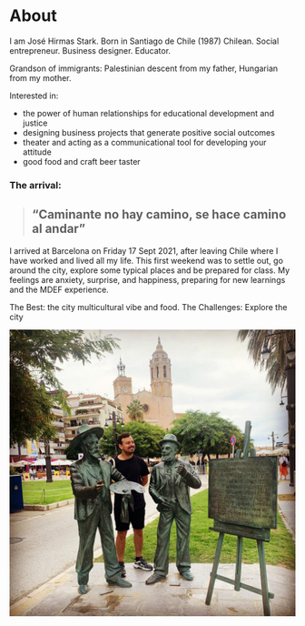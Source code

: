 # About


I am José Hirmas Stark. Born in Santiago de Chile (1987)
Chilean. Social entrepreneur. Business designer. Educator.

Grandson of immigrants: Palestinian descent from my father, Hungarian from my mother. 

Interested in:

- the power of human relationships for educational development and justice
- designing business projects that generate positive social outcomes
- theater and acting as a communicational tool for developing your attitude
- good food and craft beer taster


### The arrival: 
> ## “Caminante no hay camino, se hace camino al andar”

I arrived at Barcelona on Friday 17 Sept 2021, after leaving Chile where I have worked and lived all my life. This first weekend was to settle out, go around the city, explore some typical places and be prepared for class. My feelings are anxiety, surprise, and happiness, preparing for new learnings and the MDEF experience.

The Best: the city multicultural vibe and food.
The Challenges: Explore the city 

![](../images/imageintro.jpg)

